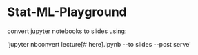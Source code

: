 # Stat-ML-Playground

convert jupyter notebooks to slides using:

'jupyter nbconvert lecture[# here].ipynb --to slides --post serve'